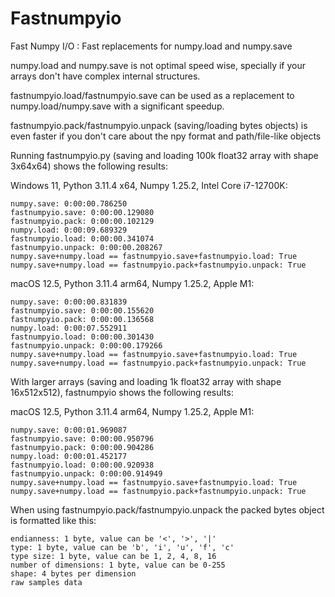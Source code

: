 # Fastnumpyio
Fast Numpy I/O : Fast replacements for numpy.load and numpy.save

numpy.load and numpy.save is not optimal speed wise, specially if your arrays don't have complex internal structures.

fastnumpyio.load/fastnumpyio.save can be used as a replacement to numpy.load/numpy.save with a significant speedup.

fastnumpyio.pack/fastnumpyio.unpack (saving/loading bytes objects) is even faster if you don't care about the npy format and path/file-like objects

Running fastnumpyio.py (saving and loading 100k float32 array with shape 3x64x64) shows the following results:

Windows 11, Python 3.11.4 x64, Numpy 1.25.2, Intel Core i7-12700K:
```
numpy.save: 0:00:00.786250
fastnumpyio.save: 0:00:00.129080
fastnumpyio.pack: 0:00:00.102129
numpy.load: 0:00:09.689329
fastnumpyio.load: 0:00:00.341074
fastnumpyio.unpack: 0:00:00.208267
numpy.save+numpy.load == fastnumpyio.save+fastnumpyio.load: True
numpy.save+numpy.load == fastnumpyio.pack+fastnumpyio.unpack: True
```

macOS 12.5, Python 3.11.4 arm64, Numpy 1.25.2, Apple M1:
```
numpy.save: 0:00:00.831839
fastnumpyio.save: 0:00:00.155620
fastnumpyio.pack: 0:00:00.136568
numpy.load: 0:00:07.552911
fastnumpyio.load: 0:00:00.301430
fastnumpyio.unpack: 0:00:00.179266
numpy.save+numpy.load == fastnumpyio.save+fastnumpyio.load: True
numpy.save+numpy.load == fastnumpyio.pack+fastnumpyio.unpack: True
```

With larger arrays (saving and loading 1k float32 array with shape 16x512x512), fastnumpyio shows the following results:

macOS 12.5, Python 3.11.4 arm64, Numpy 1.25.2, Apple M1:
```
numpy.save: 0:00:01.969087
fastnumpyio.save: 0:00:00.950796
fastnumpyio.pack: 0:00:00.904286
numpy.load: 0:00:01.452177
fastnumpyio.load: 0:00:00.920938
fastnumpyio.unpack: 0:00:00.914949
numpy.save+numpy.load == fastnumpyio.save+fastnumpyio.load: True
numpy.save+numpy.load == fastnumpyio.pack+fastnumpyio.unpack: True
```

When using fastnumpyio.pack/fastnumpyio.unpack the packed bytes object is formatted like this:
```
endianness: 1 byte, value can be '<', '>', '|'
type: 1 byte, value can be 'b', 'i', 'u', 'f', 'c'
type size: 1 byte, value can be 1, 2, 4, 8, 16
number of dimensions: 1 byte, value can be 0-255
shape: 4 bytes per dimension
raw samples data
```
